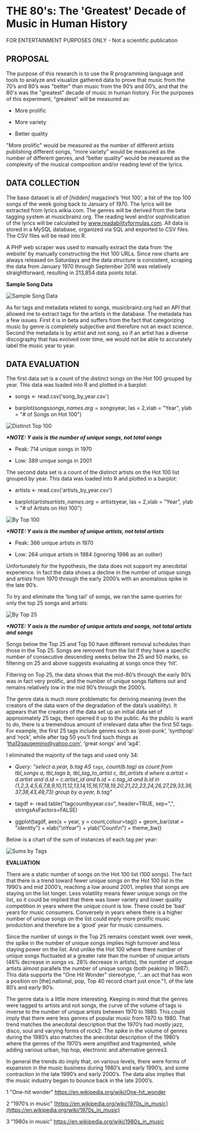 # THE 80's: The 'Greatest' Decade of Music in Human History

FOR ENTERTAINMENT PURPOSES ONLY - Not a scientific publication

## PROPOSAL

The purpose of this research is to use the R programming language and tools to analyze and visualize gathered data to prove that music from the 70’s and 80’s was "better" than music from the 90’s and 00’s, and that the 80's was the "greatest" decade of music in human history. For the purposes of this experiment, “greatest” will be measured as:

* More prolific

* More variety

* Better quality

"More prolific" would be measured as the number of different artists publishing different songs, “more variety” would be measured as the number of different genres, and “better quality” would be measured as the complexity of the musical composition and/or reading level of the lyrics.	

## DATA COLLECTION


The base dataset is all of [*hidden]* magazine’s ‘Hot 100’, a list of the top 100 songs of the week going back to January of 1970.  The lyrics will be extracted from lyrics.wikia.com.  The genres will be derived from the beta tagging system at musicbrainz.org.  The reading level and/or sophistication of the lyrics will be calculated by www.readabilityformulas.com.  All data is stored in a MySQL database, organized via SQL and exported to CSV files.  The CSV files will be read into R.

A PHP web scraper was used to manually extract the data from ‘the website’ by manually constructing the Hot 100 URLs. Since new charts are always released on Saturdays and the data structure is consistent, scraping the data from January 1970 through September 2016 was relatively straightforward, resulting in 213,854 data points total.

**Sample Song Data**

![Sample Song Data](images/image_0.png)

As for tags and metadata related to songs, musicbrainz.org had an API that allowed me to extract tags for the artists in the database.  The metadata has a few issues.  First it is in beta and suffers from the fact that categorizing music by genre is completely subjective and therefore not an exact science.  Second the metadata is by artist and not song, so if an artist has a diverse discography that has evolved over time, we would not be able to accurately label the music year to year.

## DATA EVALUATION

The first data set is a count of the distinct songs on the Hot 100 grouped by year.  This data was loaded into R and plotted in a barplot:

* songs <- read.csv('song_by_year.csv')

* barplot(songs$songs, names.arg = songs$year, las = 2,xlab = "Year", ylab = "# of Songs on Hot 100")

![Distinct Top 100](images/image_1.png)

**_*NOTE: Y axis is the number of unique songs, not total songs_**

* Peak: 714 unique songs in 1970

* Low: 389 unique songs in 2001

The second data set is a count of the distinct artists on the Hot 100 list grouped by year.  This data was loaded into R and plotted in a barplot:

* artists <- read.csv('artists_by_year.csv')

* barplot(artists$artists, names.arg = artists$year, las = 2,xlab = "Year", ylab = "# of Artists on Hot 100")

![By Top 100](images/image_2.png)

**_*NOTE: Y axis is the number of unique artists, not total artists_**

* Peak: 366 unique artists in 1970

* Low: 264 unique artists in 1984 (ignoring 1998 as an outlier)

Unfortunately for the hypothesis, the data does not support my anecdotal experience.  In fact the data shows a decline in the number of unique songs and artists from 1970 through the early 2000’s with an anomalous spike in the late 90’s.  

To try and eliminate the ‘long tail’ of songs, we ran the same queries for only the top 25 songs and artists:

![By Top 25](images/image_3.png)

**_*NOTE: Y axis is the number of unique artists and songs, not total artists and songs_**

Songs below the Top 25 and Top 50 have different removal schedules than those in the Top 25.  Songs are removed from the list if they have a specific number of consecutive descending weeks below the 25 and 50 marks, so filtering on 25 and above suggests evaluating at songs once they ‘hit’.

Filtering on Top 25, the data shows that the mid-80’s through the early 90’s was in fact very prolific, and the number of unique songs flattens out and remains relatively low in the mid 90’s through the 2000’s.

The genre data is much more problematic for deriving meaning (even the creators of the data warn of the degradation of the data’s usability).  It appears that the creators of the data set up an initial data set of approximately 25 tags, then opened it up to the public.  As the public is want to do, there is a tremendous amount of irrelevant data after the first 50 tags.  For example, the first 25 tags include genres such as ‘post-punk’, ‘synthpop’ and ‘rock’, while after tag 50 you’ll find such things as ‘tha12gaugeminx@yahoo.com’, ‘great songs’ and ‘ag4’.  

I eliminated the majority of the tags and used only 34:

* *Query: "select a.year, b.tag AS `tags`, count(b.tag) as count from tbl_songs a, tbl_tags b, tbl_tag_to_artist c, tbl_artists d where a.artist = d.artist and d.id = c.artist_id and b.id = c.tag_id and b.id in (1,2,3,4,5,6,7,8,9,10,11,12,13,14,15,16,17,18,19,20,21,22,23,24,26,27,29,33,36,37,38,43,49,73) group by a.year, b.tag"*

* tagdf <- read.table("tagcountbyyear.csv", header=TRUE, sep=",", stringsAsFactors=FALSE)

* ggplot(tagdf, aes(x = year, y = count,colour=tag)) + geom_bar(stat = "identity") + xlab("\nYear") + ylab("Count\n") + theme_bw()

Below is a chart of the sum of instances of each tag per year:

![Sums by Tags](images/image_4.png)

**EVALUATION**

There are a static number of songs on the Hot 100 list (100 songs). The fact that there is a trend toward fewer unique songs on the Hot 100 list in the 1990’s and mid 2000’s, reaching a low around 2001, implies that songs are staying on the list longer.  Less volatility means fewer unique songs on the list, so it could be implied that there was lower variety and lower quality competition in years where the unique count is low.  These could be ‘bad’ years for music consumers.  Conversely in years where there is a higher number of unique songs on the list could imply more prolific music production and therefore be a ‘good’ year for music consumers.

Since the number of songs in the Top 25 remains constant week over week, the spike in the number of unique songs implies high turnover and less staying power on the list.  And unlike the Hot 100 where there number of unique songs fluctuated at a greater rate than the number of unique artists (46% decrease in songs vs. 28% decrease in artists), the number of unique artists almost parallels the number of unique songs (both peaking in 1987).  This data supports the "One Hit Wonder" stereotype, “...an act that has won a position on [the] national, pop, Top 40 record chart just once."1, of the late 80’s and early 90’s.

The genre data is a little more interesting.  Keeping in mind that the genres were tagged to artists and not songs, the curve of the volume of tags is inverse to the number of unique artists between 1970 to 1980.  This could imply that there were less genres of popular music from 1970 to 1980. That trend matches the anecdotal description that the 1970’s had mostly jazz, disco, soul and varying forms of rock2.  The spike in the volume of genres during the 1980’s also matches the anecdotal description of the 1980’s where the genres of the 1970’s were amplified and fragmented, while adding various urban, hip hop, electronic and alternative genres3.

In general the trends do imply that, on various levels, there were forms of expansion in the music business during 1980’s and early 1990’s, and some contraction in the late 1990’s and early 2000’s.  The data also implies that the music industry began to bounce back in the late 2000’s.

1 "One-hit wonder" https://en.wikipedia.org/wiki/One-hit_wonder

2 "1970’s in music" [https://en.wikipedia.org/wiki/1970s_in_music](https://en.wikipedia.org/wiki/1970s_in_music)

3 "1980s in music" https://en.wikipedia.org/wiki/1980s_in_music
